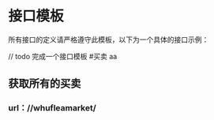 # 接口模板
所有接口的定义请严格遵守此模板，以下为一个具体的接口示例：

// todo 完成一个接口模板
#买卖
aa

## 获取所有的买卖

### url：//whufleamarket/
